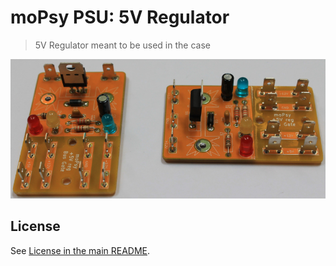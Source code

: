 # moPsy PSU: 5V Regulator

> 5V Regulator meant to be used in the case

![Two perspecives of the soldered 5V regulator](../doc/5V_Regulator.jpg)

## License

See [License in the main README](../README.md).
